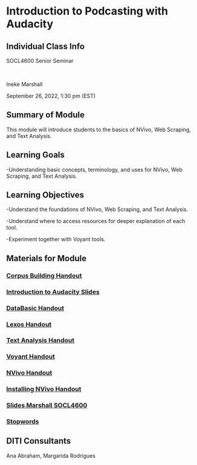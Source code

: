 
# Introduction to Podcasting with Audacity

## Individual Class Info

SOCL4600 Senior Seminar

<br>

Ineke Marshall
<br>

September 26, 2022, 1:30 pm (EST)

## Summary of Module

This module will introduce students to the basics of NVivo, Web Scraping, and Text Analysis.

## Learning Goals

-Understanding basic concepts, terminology, and uses for NVivo, Web Scraping, and Text Analysis. 


## Learning Objectives

-Understand the foundations of NVivo, Web Scraping, and Text Analysis.

-Understand where to access resources for deeper explanation of each tool.

-Experiment together with Voyant tools. 

## Materials for Module

### [Corpus Building Handout](https://github.com/NULabNortheastern/digitalassignmentshowcase/blob/master/multi-domain-modules/fa22-marshall-SOCL4600-Multi/Handout_CorpusBuilding.pdf)

### [Introduction to Audacity Slides](https://github.com/NULabNortheastern/digitalassignmentshowcase/blob/master/audio-editing_podcasting/fa22-kemp-nchcw627-audacity/FA22_Kemp_Audacity.pdf)

### [DataBasic Handout](https://github.com/NULabNortheastern/digitalassignmentshowcase/blob/master/multi-domain-modules/fa22-marshall-SOCL4600-Multi/Handout_DataBasic.pdf)

### [Lexos Handout](https://github.com/NULabNortheastern/digitalassignmentshowcase/blob/master/multi-domain-modules/fa22-marshall-SOCL4600-Multi/Handout_Lexos.pdf)

### [Text Analysis Handout](https://github.com/NULabNortheastern/digitalassignmentshowcase/blob/master/multi-domain-modules/fa22-marshall-SOCL4600-Multi/Handout_Text_Analysis_Links_Resources.pdf)

### [Voyant Handout](https://github.com/NULabNortheastern/digitalassignmentshowcase/blob/master/multi-domain-modules/fa22-marshall-SOCL4600-Multi/Handout_Voyant.pdf)

### [NVivo Handout](https://github.com/NULabNortheastern/digitalassignmentshowcase/blob/master/multi-domain-modules/fa22-marshall-SOCL4600-Multi/handout-NVivo.pdf)

### [Installing NVivo Handout](https://github.com/NULabNortheastern/digitalassignmentshowcase/blob/master/multi-domain-modules/fa22-marshall-SOCL4600-Multi/handout-installingNVivo.pdf)

### [Slides Marshall SOCL4600](https://github.com/NULabNortheastern/digitalassignmentshowcase/blob/master/multi-domain-modules/fa22-marshall-SOCL4600-Multi/Slides-Marshall.pdf)

### [Stopwords](https://github.com/NULabNortheastern/digitalassignmentshowcase/blob/master/multi-domain-modules/fa22-marshall-SOCL4600-Multi/Stopwords.txt)


### 
## DITI Consultants

Ana Abraham,
Margarida Rodrigues
